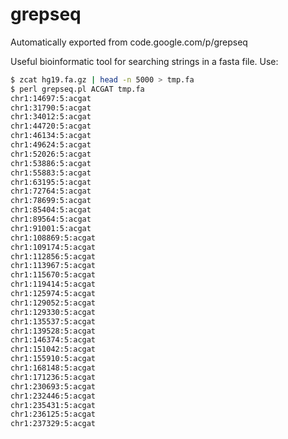 # grepseq
Automatically exported from code.google.com/p/grepseq

Useful bioinformatic tool for searching strings in a fasta file. Use: 
```bash
$ zcat hg19.fa.gz | head -n 5000 > tmp.fa
$ perl grepseq.pl ACGAT tmp.fa
chr1:14697:5:acgat
chr1:31790:5:acgat
chr1:34012:5:acgat
chr1:44720:5:acgat
chr1:46134:5:acgat
chr1:49624:5:acgat
chr1:52026:5:acgat
chr1:53886:5:acgat
chr1:55883:5:acgat
chr1:63195:5:acgat
chr1:72764:5:acgat
chr1:78699:5:acgat
chr1:85404:5:acgat
chr1:89564:5:acgat
chr1:91001:5:acgat
chr1:108869:5:acgat
chr1:109174:5:acgat
chr1:112856:5:acgat
chr1:113967:5:acgat
chr1:115670:5:acgat
chr1:119414:5:acgat
chr1:125974:5:acgat
chr1:129052:5:acgat
chr1:129330:5:acgat
chr1:135537:5:acgat
chr1:139528:5:acgat
chr1:146374:5:acgat
chr1:151042:5:acgat
chr1:155910:5:acgat
chr1:168148:5:acgat
chr1:171236:5:acgat
chr1:230693:5:acgat
chr1:232446:5:acgat
chr1:235431:5:acgat
chr1:236125:5:acgat
chr1:237329:5:acgat
```
